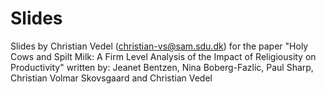 # Slides 
Slides by Christian Vedel (christian-vs@sam.sdu.dk) for the paper "Holy Cows and Spilt Milk: A Firm Level Analysis of the Impact of Religiousity on Productivity" written by: Jeanet Bentzen, Nina Boberg-Fazlic, Paul Sharp, Christian Volmar Skovsgaard and Christian Vedel
 
